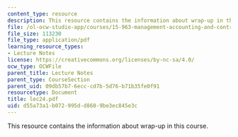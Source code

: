 ```yaml
---
content_type: resource
description: This resource contains the information about wrap-up in this course.
file: /ol-ocw-studio-app/courses/15-963-management-accounting-and-control-spring-2007/d55a73a1b072995dd8609be3ec845e3c_lec24.pdf
file_size: 113230
file_type: application/pdf
learning_resource_types:
- Lecture Notes
license: https://creativecommons.org/licenses/by-nc-sa/4.0/
ocw_type: OCWFile
parent_title: Lecture Notes
parent_type: CourseSection
parent_uid: 09db57b7-6ecc-cd7b-5d76-b71b35fe0f91
resourcetype: Document
title: lec24.pdf
uid: d55a73a1-b072-995d-d860-9be3ec845e3c
---
```

This resource contains the information about wrap-up in this course.